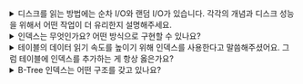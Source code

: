 <details>
  <summary>디스크를 읽는 방법에는 순차 I/O와 랜덤 I/O가 있습니다. 각각의 개념과 디스크 성능을 위해서 어떤 작업이 더 유리한지 설명해주세요.</summary>
  순차 I/O는 데이터가 디스크의 연속적인 위치에 저장되어 있어 데이터를 읽거나 쓸 때 디스크 헤더가 한 방향으로만 이동하여 처리하는 방식입니다.</br>
  랜덤 I/O는 데이터를 디스크의 임의의 위치에서 읽거나 쓰는 방식으로, 디스크 헤더가 여러 위치로 이동하여 처리하는 방식입니다.</br>
  디스크 헤더의 위치 이동 없이 많은 데이터를 한 번에 기록할 수 있는 순차 I/O 방법이 작업 부하가 작습니다. 따라서 디스크 성능을 위해서는 랜덤 I/O 방식을 최소화해야 합니다.
</details>

<details>
  <summary>인덱스는 무엇인가요? 어떤 방식으로 구현할 수 있나요?</summary>
  인덱스는 테이블의 데이터 읽기 속도를 높이기 위해 사용하는 데이터 구조로 B-Tree 인덱스 알고리즘, Hash 인덱스 알고리즘의 방식으로 구현할 수 있습니다.
</details>

<details>
  <summary>테이블의 데이터 읽기 속도를 높이기 위해 인덱스를 사용한다고 말씀해주셨어요. 그럼 테이블에 인덱스를 추가하는 게 항상 옳은가요?</summary>
  인덱스를 추가하는 게 항상 옳지는 않습니다. 인덱스를 저장할 때마다 정렬된 상태를 유지해야 하기 때문에 INSERT, UPDATE, DELETE와 같은 데이터의 저장 성능을 희생해야 합니다.</br>
  따라서, 데이터의 저장 속도를 어디까지 희생할 수 있는지와 읽기 속도를 얼마나 더 빠르게 만들어야 하는지에 따라 인덱스 추가 여부를 판단할 수 있습니다.
</details>

<details>
  <summary>B-Tree 인덱스는 어떤 구조를 갖고 있나요?</summary>
  트리 구조의 최상위에 하나의 루트 노드, 가장 하위에 리프 노드, 루트 노드와 리프 노드 사이에 브랜치 노드의 구조를 갖고 있습니다.
</details>
